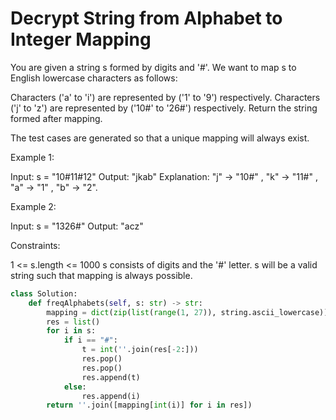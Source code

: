# Decrypt String from Alphabet to Integer Mapping

You are given a string s formed by digits and '#'. We want to map s to English lowercase characters as follows:

Characters ('a' to 'i') are represented by ('1' to '9') respectively.
Characters ('j' to 'z') are represented by ('10#' to '26#') respectively.
Return the string formed after mapping.

The test cases are generated so that a unique mapping will always exist.

Example 1:

Input: s = "10#11#12"
Output: "jkab"
Explanation: "j" -> "10#" , "k" -> "11#" , "a" -> "1" , "b" -> "2".

Example 2:

Input: s = "1326#"
Output: "acz"

Constraints:

1 <= s.length <= 1000
s consists of digits and the '#' letter.
s will be a valid string such that mapping is always possible.

```python
class Solution:
    def freqAlphabets(self, s: str) -> str:
        mapping = dict(zip(list(range(1, 27)), string.ascii_lowercase))
        res = list()
        for i in s:
            if i == "#":
                t = int(''.join(res[-2:]))
                res.pop()
                res.pop()
                res.append(t)
            else:
                res.append(i)
        return ''.join([mapping[int(i)] for i in res])
```
